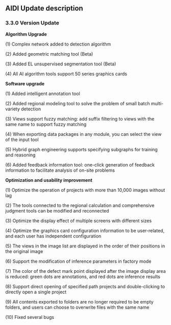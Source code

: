 ## AIDI Update description

### 3.3.0 Version Update

**Algorithm Upgrade**

(1) Complex network added to detection algorithm

(2) Added geometric matching tool (Beta)

(3) Added EL unsupervised segmentation tool (Beta)

(4) All AI algorithm tools support 50 series graphics cards

**Software upgrade**

(1) Added intelligent annotation tool

(2) Added regional modeling tool to solve the problem of small batch multi-variety detection

(3) Views support fuzzy matching: add suffix filtering to views with the same name to support fuzzy matching

(4) When exporting data packages in any module, you can select the view of the input tool

(5) Hybrid graph engineering supports specifying subgraphs for training and reasoning

(6) Added feedback information tool: one-click generation of feedback information to facilitate analysis of on-site problems

**Optimization and usability improvement**

(1) Optimize the operation of projects with more than 10,000 images without lag

(2) The tools connected to the regional calculation and comprehensive judgment tools can be modified and reconnected

(3) Optimize the display effect of multiple screens with different sizes

(4) Optimize the graphics card configuration information to be user-related, and each user has independent configuration

(5) The views in the image list are displayed in the order of their positions in the original image

(6) Support the modification of inference parameters in factory mode

(7) The color of the defect mark point displayed after the image display area is reduced: green dots are annotations, and red dots are inference results

(8) Support direct opening of specified path projects and double-clicking to directly open a single project

(9) All contents exported to folders are no longer required to be empty folders, and users can choose to overwrite files with the same name

(10) Fixed several bugs